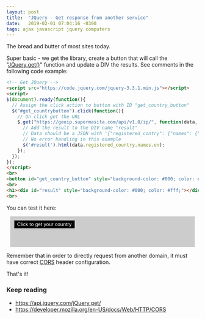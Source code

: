```yaml
---
layout: post
title:  "JQuery - Get response from another service"
date:   2019-02-01 07:04:16 -0300
tags: ajax javascript jquery computers
---
```

The bread and butter of most sites today.

Super basic - we get the library, create a button that will call the "[JQuery.get()](https://api.jquery.com/jQuery.get/)" function and update a DIV the results. See comments in the following code example: 
```html
<!-- Get JQuery -->
<script src="https://code.jquery.com/jquery-3.3.1.min.js"></script>
<script>
$(document).ready(function(){
  // Assign the click action to button with ID "get_country_button"
  $("#get_countrybutton").click(function(){
    // On click get the URL
    $.get("https://geoip.supermasita.com/api/v1.0/ip/", function(data, status){
      // Add the result to the DIV name "result"
      // Data should be a JSON with '{"registered_contry": {"names": {"en": "XXXX"}}}'
      // No error handling in this example
      $('#result').html(data.registered_country.names.en);
    });
  });
});
</script>
<br>
<button id="get_country_button" style="background-color: #000; color: #fff;">Click to get your country</button>
<br>
<h1><div id="result" style="background-color: #000; color: #fff;"></div></h1>
<br>
```

You can test it here:

<!-- Get JQuery -->
<script src="https://code.jquery.com/jquery-3.3.1.min.js"></script>
<script>
$(document).ready(function(){
  // Assign the click action to button with ID "get_country_button"
  $("#get_country_button").click(function(){
    // On click get the URL
    $.get("https://geoip.supermasita.com/api/v1.0/ip/", function(data, status){
      // Add the result to the DIV name "result"
      // Data should be a JSON with '{"registered_contry": {"names": {"en": "XXXX"}}}'
      $('#result').html(data.registered_country.names.en);
    });
  });
});
</script>
<div style="background-color: #CCC; margin: 10px; padding: 10px;">
<button id="get_country_button" style="background-color: #000; color: #fff;">Click to get your country</button>
<br>
<h1><div id="result" style="background-color: #000; color: #fff;"></div></h1>
</div>

Remember that in order to directly request from another domain, it must have correct [CORS](https://developer.mozilla.org/en-US/docs/Web/HTTP/CORS) header configuration.

That's it!

### Keep reading
* <https://api.jquery.com/jQuery.get/>
* <https://developer.mozilla.org/en-US/docs/Web/HTTP/CORS> 

